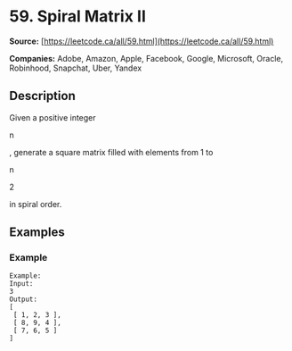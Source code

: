 # 59. Spiral Matrix II

**Source:** [https://leetcode.ca/all/59.html](https://leetcode.ca/all/59.html)

**Companies:** Adobe, Amazon, Apple, Facebook, Google, Microsoft, Oracle, Robinhood, Snapchat, Uber, Yandex

## Description

Given a positive integer

n

, generate a square matrix filled with elements from 1 to

n

2

in spiral order.

## Examples

### Example

```
Example:
Input:
3
Output:
[
 [ 1, 2, 3 ],
 [ 8, 9, 4 ],
 [ 7, 6, 5 ]
]
```

